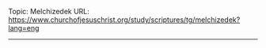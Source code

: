 Topic: Melchizedek
URL: https://www.churchofjesuschrist.org/study/scriptures/tg/melchizedek?lang=eng

---


